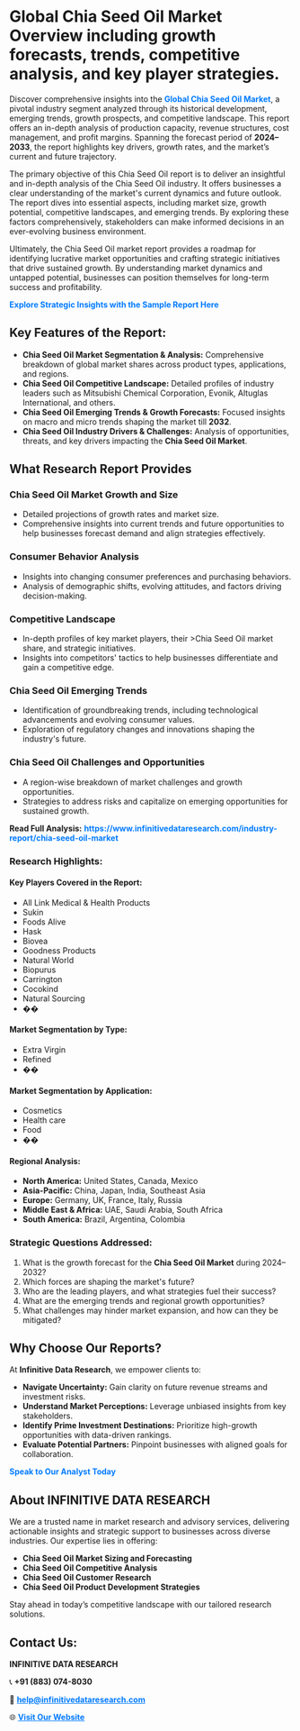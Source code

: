 <h1>Global Chia Seed Oil Market Overview including growth forecasts, trends, competitive analysis, and key player strategies.</h1>
<p>
Discover comprehensive insights into the 
<a href="https://www.infinitivedataresearch.com/industry-report/chia-seed-oil-market" rel="dofollow" style="color: #007BFF; text-decoration: none;"><strong>Global Chia Seed Oil Market</strong></a>, a pivotal industry segment analyzed through its historical development, emerging trends, growth prospects, and competitive landscape. This report offers an in-depth analysis of production capacity, revenue structures, cost management, and profit margins. Spanning the forecast period of <strong>2024–2033</strong>, the report highlights key drivers, growth rates, and the market’s current and future trajectory.
</p>
<p>
The primary objective of this Chia Seed Oil report is to deliver an insightful and in-depth analysis of the Chia Seed Oil industry. It offers businesses a clear understanding of the market's current dynamics and future outlook. The report dives into essential aspects, including market size, growth potential, competitive landscapes, and emerging trends. By exploring these factors comprehensively, stakeholders can make informed decisions in an ever-evolving business environment.
</p>
<p>
Ultimately, the Chia Seed Oil market report provides a roadmap for identifying lucrative market opportunities and crafting strategic initiatives that drive sustained growth. By understanding market dynamics and untapped potential, businesses can position themselves for long-term success and profitability.
</p>
<p>
<a href="https://www.infinitivedataresearch.com/request-sample/reportId=108583" style="color: #007BFF; text-decoration: none;"><strong>Explore Strategic Insights with the Sample Report Here</strong></a>
</p>

<h2>Key Features of the Report:</h2>
<ul>
<li><strong>Chia Seed Oil Market Segmentation & Analysis:</strong> Comprehensive breakdown of global market shares across product types, applications, and regions.</li>
<li><strong>Chia Seed Oil Competitive Landscape:</strong> Detailed profiles of industry leaders such as Mitsubishi Chemical Corporation, Evonik, Altuglas International, and others.</li>
<li><strong>Chia Seed Oil Emerging Trends & Growth Forecasts:</strong> Focused insights on macro and micro trends shaping the market till <strong>2032</strong>.</li>
<li><strong>Chia Seed Oil Industry Drivers & Challenges:</strong> Analysis of opportunities, threats, and key drivers impacting the <strong>Chia Seed Oil Market</strong>.</li>
</ul>

<h2>What Research Report Provides</h2>
<h3>Chia Seed Oil Market Growth and Size</h3>
<ul>
<li>Detailed projections of growth rates and market size.</li>
<li>Comprehensive insights into current trends and future opportunities to help businesses forecast demand and align strategies effectively.</li>
</ul>

<h3>Consumer Behavior Analysis</h3>
<ul>
<li>Insights into changing consumer preferences and purchasing behaviors.</li>
<li>Analysis of demographic shifts, evolving attitudes, and factors driving decision-making.</li>
</ul>

<h3>Competitive Landscape</h3>
<ul>
<li>In-depth profiles of key market players, their >Chia Seed Oil market share, and strategic initiatives.</li>
<li>Insights into competitors' tactics to help businesses differentiate and gain a competitive edge.</li>
</ul>

<h3>Chia Seed Oil Emerging Trends</h3>
<ul>
<li>Identification of groundbreaking trends, including technological advancements and evolving consumer values.</li>
<li>Exploration of regulatory changes and innovations shaping the industry's future.</li>
</ul>

<h3>Chia Seed Oil Challenges and Opportunities</h3>
<ul>
<li>A region-wise breakdown of market challenges and growth opportunities.</li>
<li>Strategies to address risks and capitalize on emerging opportunities for sustained growth.</li>
</ul>
<p><strong>Read Full Analysis:</strong> <a href="https://www.infinitivedataresearch.com/industry-report/chia-seed-oil-market" rel="dofollow" style="color: #007BFF; text-decoration: none;"><strong>https://www.infinitivedataresearch.com/industry-report/chia-seed-oil-market</strong></a></p>
<h3>Research Highlights:</h3>
<h4>Key Players Covered in the Report:</h4>
<ul><li>All Link Medical &amp; Health Products</li><li>Sukin</li><li>Foods Alive</li><li>Hask</li><li>Biovea</li><li>Goodness Products</li><li>Natural World</li><li>Biopurus</li><li>Carrington</li><li>Cocokind</li><li>Natural Sourcing</li><li>��</li></ul>
<h4>Market Segmentation by Type:</h4>
<ul><li>Extra Virgin</li><li>Refined</li><li>��</li></ul>
<h4>Market Segmentation by Application:</h4>
<ul><li>Cosmetics</li><li>Health care</li><li>Food</li><li>��</li></ul>

<h4>Regional Analysis:</h4>
<ul>
<li><strong>North America:</strong> United States, Canada, Mexico</li>
<li><strong>Asia-Pacific:</strong> China, Japan, India, Southeast Asia</li>
<li><strong>Europe:</strong> Germany, UK, France, Italy, Russia</li>
<li><strong>Middle East & Africa:</strong> UAE, Saudi Arabia, South Africa</li>
<li><strong>South America:</strong> Brazil, Argentina, Colombia</li>
</ul>

<h3>Strategic Questions Addressed:</h3>
<ol>
<li>What is the growth forecast for the <strong>Chia Seed Oil Market</strong> during 2024–2032?</li>
<li>Which forces are shaping the market's future?</li>
<li>Who are the leading players, and what strategies fuel their success?</li>
<li>What are the emerging trends and regional growth opportunities?</li>
<li>What challenges may hinder market expansion, and how can they be mitigated?</li>
</ol>

<h2>Why Choose Our Reports?</h2>
<p>At <strong>Infinitive Data Research</strong>, we empower clients to:</p>
<ul>
<li><strong>Navigate Uncertainty:</strong> Gain clarity on future revenue streams and investment risks.</li>
<li><strong>Understand Market Perceptions:</strong> Leverage unbiased insights from key stakeholders.</li>
<li><strong>Identify Prime Investment Destinations:</strong> Prioritize high-growth opportunities with data-driven rankings.</li>
<li><strong>Evaluate Potential Partners:</strong> Pinpoint businesses with aligned goals for collaboration.</li>
</ul>
<p><a href="https://www.infinitivedataresearch.com/industry-report/chia-seed-oil-market" rel="dofollow" style="color: #007BFF; text-decoration: none;"><strong>Speak to Our Analyst Today</strong></a></p>

<h2>About INFINITIVE DATA RESEARCH</h2>
<p>We are a trusted name in market research and advisory services, delivering actionable insights and strategic support to businesses across diverse industries. Our expertise lies in offering:</p>
<ul>
<li><strong>Chia Seed Oil Market Sizing and Forecasting</strong></li>
<li><strong>Chia Seed Oil Competitive Analysis</strong></li>
<li><strong>Chia Seed Oil Customer Research</strong></li>
<li><strong>Chia Seed Oil Product Development Strategies</strong></li>
</ul>
<p>Stay ahead in today’s competitive landscape with our tailored research solutions.</p>

<h2>Contact Us:</h2>
<p><strong>INFINITIVE DATA RESEARCH</strong></p>
<p>📞 <strong>+91 (883) 074-8030</strong></p>
<p>📧 <strong><a href="mailto:help@infinitivedataresearch.com" style="color: #007BFF;">help@infinitivedataresearch.com</a></strong></p>
<p>🌐 <strong><a href="https://www.infinitivedataresearch.com" rel="dofollow" style="color: #007BFF;">Visit Our Website</a></strong></p>